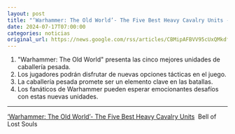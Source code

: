 ```yaml
---
layout: post
title: "‘Warhammer: The Old World’- The Five Best Heavy Cavalry Units - Bell of Lost Souls"
date: 2024-07-17T07:00:00
categories: noticias
original_url: https://news.google.com/rss/articles/CBMipAFBVV95cUxQMkdfbC1UQTZ2Mkk5YU5XQVBGanR4d0w1WkJLOG1BTTFNU2J5TExGbTc4cmM0R0xwal85dVBKV250VkF5SUp3R1JsbEdTcVFZNU9HNTRmbUVnOXRjcjFrVTcyY1hQdnFSaklGRTZWMkF6Q3Iwd2EyQ09FZDB5X1Y5M0xFNzdWOEhxOFB2X0RTdkZZT1dxRkZIcE1yd211bHVwY3I2VQ?oc=5
---
```



1. "Warhammer: The Old World" presenta las cinco mejores unidades de caballería pesada.
2. Los jugadores podrán disfrutar de nuevas opciones tácticas en el juego.
3. La caballería pesada promete ser un elemento clave en las batallas.
4. Los fanáticos de Warhammer pueden esperar emocionantes desafíos con estas nuevas unidades.


---


[‘Warhammer: The Old World’- The Five Best Heavy Cavalry Units](https://news.google.com/rss/articles/CBMipAFBVV95cUxQMkdfbC1UQTZ2Mkk5YU5XQVBGanR4d0w1WkJLOG1BTTFNU2J5TExGbTc4cmM0R0xwal85dVBKV250VkF5SUp3R1JsbEdTcVFZNU9HNTRmbUVnOXRjcjFrVTcyY1hQdnFSaklGRTZWMkF6Q3Iwd2EyQ09FZDB5X1Y5M0xFNzdWOEhxOFB2X0RTdkZZT1dxRkZIcE1yd211bHVwY3I2VQ?oc=5)  Bell of Lost Souls
